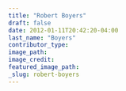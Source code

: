 ```yaml
---
title: "Robert Boyers"
draft: false
date: 2012-01-11T20:42:20-04:00
last_name: "Boyers"
contributor_type:
image_path:
image_credit:
featured_image_path:
_slug: robert-boyers
---
```

